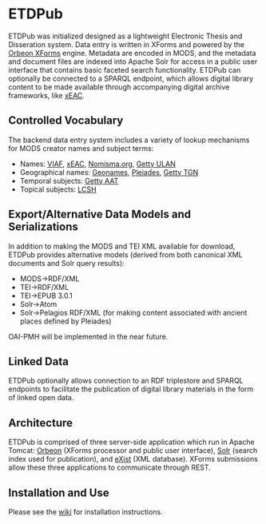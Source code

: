 # ETDPub
ETDPub was initialized designed as a lightweight Electronic Thesis and Disseration system. Data entry is written in XForms and powered by the [Orbeon XForms](http://www.orbeon.com) engine. Metadata are encoded in MODS, and the metadata and document files are indexed into Apache Solr for access in a public user interface that contains basic faceted search functionality. ETDPub can optionally be connected to a SPARQL endpoint, which allows digital library content to be made available through accompanying digital archive frameworks, like [xEAC](https://github.com/ewg118/xEAC).

Controlled Vocabulary
---------------------
The backend data entry system includes a variety of lookup mechanisms for MODS creator names and subject terms:

* Names: [VIAF](http://viaf.org/), [xEAC](https://github.com/ewg118/xEAC), [Nomisma.org](http://nomisma.org), [Getty ULAN](http://vocab.getty.edu/ulan/)
* Geographical names: [Geonames](http://www.geonames.org), [Pleiades](http://pleiades.stoa.org), [Getty TGN](http://vocab.getty.edu/tgn/)
* Temporal subjects: [Getty AAT](http://vocab.getty.edu/aat/)
* Topical subjects: [LCSH](http://id.loc.gov/authorities/subjects)
 
Export/Alternative Data Models and Serializations
-------------------------------------------------
In addition to making the MODS and TEI XML available for download, ETDPub provides alternative models (derived from both canonical XML documents and Solr query results):

* MODS->RDF/XML
* TEI->RDF/XML
* TEI->EPUB 3.0.1
* Solr->Atom
* Solr->Pelagios RDF/XML (for making content associated with ancient places defined by Pleiades)

OAI-PMH will be implemented in the near future.

Linked Data
-----------
ETDPub optionally allows connection to an RDF triplestore and SPARQL endpoints to facilitate the publication of digital library materials in the form of linked open data.

Architecture
------------
ETDPub is comprised of three server-side application which run in Apache Tomcat: [Orbeon](http://www.orbeon.com) (XForms processor and public user interface), [Solr](http://lucene.apache.org/solr/) (search index used for publication), and [eXist](http://exist-db.org/exist/apps/homepage/index.html) (XML database).  XForms submissions allow these three applications to communicate through REST.

Installation and Use
--------------------
Please see the [wiki](https://github.com/AmericanNumismaticSociety/etdpub/wiki) for installation instructions.
